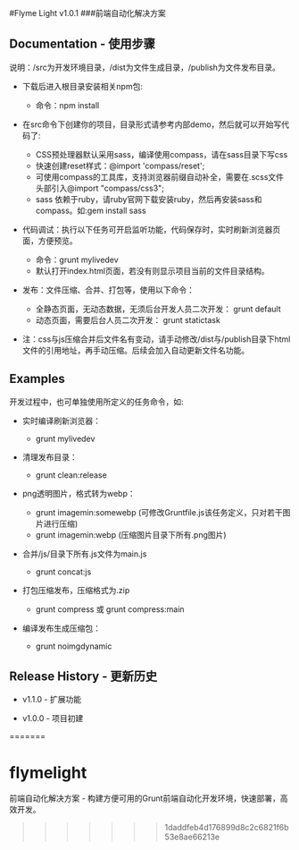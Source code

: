 #Flyme Light v1.0.1
###前端自动化解决方案


## Documentation - 使用步骤

说明：/src为开发环境目录，/dist为文件生成目录，/publish为文件发布目录。

- 下载后进入根目录安装相关npm包:
  - 命令：npm install
- 在src命令下创建你的项目，目录形式请参考内部demo，然后就可以开始写代码了:
  - CSS预处理器默认采用sass，编译使用compass，请在sass目录下写css
  - 快速创建reset样式：@import 'compass/reset';
  - 可使用compass的工具库，支持浏览器前缀自动补全，需要在.scss文件头部引入@import "compass/css3";
  - sass 依赖于ruby，请ruby官网下载安装ruby，然后再安装sass和compass。如:gem install sass

- 代码调试：执行以下任务可开启监听功能，代码保存时，实时刷新浏览器页面，方便预览。
  - 命令：grunt mylivedev
  - 默认打开index.html页面，若没有则显示项目当前的文件目录结构。

- 发布：文件压缩、合并、打包等，使用以下命令：
  - 全静态页面，无动态数据，无须后台开发人员二次开发：  grunt default
  - 动态页面，需要后台人员二次开发： grunt statictask

- 注：css与js压缩合并后文件名有变动，请手动修改/dist与/publish目录下html文件的引用地址，再手动压缩。后续会加入自动更新文件名功能。

## Examples

开发过程中，也可单独使用所定义的任务命令，如:

- 实时编译刷新浏览器：
  - grunt mylivedev

- 清理发布目录：
  - grunt clean:release

- png透明图片，格式转为webp：
  - grunt imagemin:somewebp (可修改Gruntfile.js该任务定义，只对若干图片进行压缩)
  - grunt imagemin:webp (压缩图片目录下所有.png图片)

- 合并/js/目录下所有.js文件为main.js
  - grunt concat:js

- 打包压缩发布，压缩格式为.zip
  - grunt compress 或 grunt compress:main

- 编译发布生成压缩包：
  - grunt noimgdynamic

## Release History - 更新历史

- v1.1.0 - 扩展功能

- v1.0.0 - 项目初建

=======
# flymelight
前端自动化解决方案 - 构建方便可用的Grunt前端自动化开发环境，快速部署，高效开发。
>>>>>>> 1daddfeb4d176899d8c2c6821f6b53e8ae66213e
